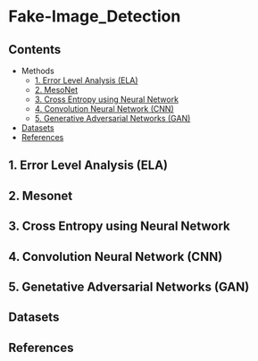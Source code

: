 # Fake-Image_Detection

## Contents

* Methods
  * [1. Error Level Analysis (ELA)](https://github.com/Mayankg10/Fake-Image_Detection#1-Error-Level-Analysis-(ELA))
  * [2. MesoNet](https://github.com/Mayankg10/Fake-Image_Detection#2-MesoNet)
  * [3. Cross Entropy using Neural Network](https://github.com/Mayankg10/Fake-Image_Detection#3-Cross-Entropy-using-Neural-Network)
  * [4. Convolution Neural Network (CNN)](https://github.com/Mayankg10/Fake-Image_Detection#4-Convolution-Neural-Network-(CNN))
  * [5. Generative Adversarial Networks (GAN)](https://github.com/Mayankg10/Fake-Image_Detection#5-Generative-Adversarial-Networks-(GAN))
* [Datasets](https://github.com/Mayankg10/Fake-Image_Detection#Datasets)
* [References](https://github.com/Mayankg10/Fake-Image_Detection#References)

## 1. Error Level Analysis (ELA)

## 2. Mesonet

## 3. Cross Entropy using Neural Network

## 4. Convolution Neural Network (CNN)

## 5. Genetative Adversarial Networks (GAN)

## Datasets

## References
